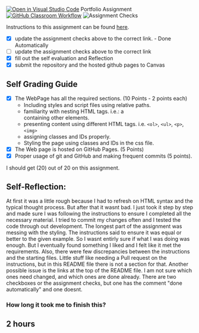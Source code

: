 [![Open in Visual Studio Code](https://classroom.github.com/assets/open-in-vscode-718a45dd9cf7e7f842a935f5ebbe5719a5e09af4491e668f4dbf3b35d5cca122.svg)](https://classroom.github.com/online_ide?assignment_repo_id=11633723&assignment_repo_type=AssignmentRepo)
Portfolio Assignment
[![GitHub Classroom Workflow](https://github.com/IT3049C-Lively-FA23/online-portfolio-Carson-Simms/actions/workflows/classroom.yml/badge.svg)](https://github.com/IT3049C-Lively-FA23/online-portfolio-Carson-Simms/actions/workflows/classroom.yml)
![Assignment Checks](https://github.com/IT3049C/1.student-portfolio/workflows/Assignment%20Checks/badge.svg)

Instructions to this assignment can be found [here](https://reedws.github.io/IT3049C/coursework/assignments/online-portfolio/).

- [x] update the assignment checks above to the correct link. - Done Automatically
- [ ] update the assignment checks above to the correct link
- [x] fill out the self evaluation and Reflection
- [x] submit the repository and the hosted github pages to Canvas

## Self Grading Guide
<!--- put an x in each of the completed sections below .. e.g. [x] Task 1 --->

- [x] The WebPage has all the required sections. (10 Points - 2 points each)
  - Including styles and script files using relative paths.
  - familiarity with nesting HTML tags. i.e.: a <div> containing other elements.
  - presenting content using different HTML tags. i.e. `<ol>`, `<ul>`, `<p>`, `<img>`
  - assigning classes and IDs properly.
  - Styling the page using classes and IDs in the css file.
- [x] The Web page is hosted on GitHub Pages. (5 Points)
- [x] Proper usage of git and GitHub and making frequent commits (5 points).

<!--- Update the following line with your grade --->
I should get (20) out of 20 on this assignment.

## Self-Reflection:
At first it was a little rough because I had to refresh on HTML syntax and the typical thought process. But after that it wasnt bad. I just took it step by step and made sure I was following the instructions to ensure I completed all the necessary material. I tried to commit my changes often and I tested the code through out development. The longest part of the assignment was messing with the styling. The instructions said to ensure it was equal or better to the given example. So I wasnt entirly sure if what I was doing was enough. But I eventually found something I liked and I felt like it met the requirements. Also, there were few discrepancies between the instructions and the starting files. Little stuff like needing a Pull request on the instructions, but in this README file there is not a section for that. Another possible issue is the links at the top of the README file. I am not sure which ones need changed, and which ones are done already. There are two checkboxes or the assignment checks, but one has the comment "done automatically" and one doesnt. 

### How long it took me to finish this?
2 hours
-----------------------
